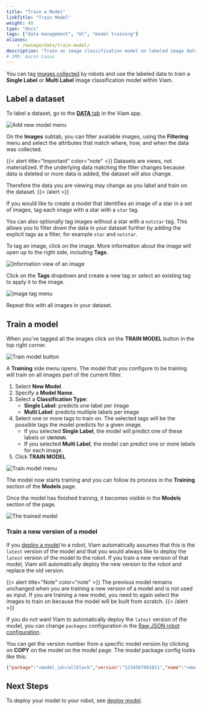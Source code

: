 ```yaml
---
title: "Train a Model"
linkTitle: "Train Model"
weight: 40
type: "docs"
tags: ["data management", "ml", "model training"]
aliases:
    - /manage/data/train-model/
description: "Train an image classification model on labeled image data."
# SME: Aaron Casas
---
```


You can tag [images collected](../../../services/data/configure-data-capture) by robots and use the labeled data to train a **Single Label** or **Multi Label** image classification model within Viam.

## Label a dataset

To label a dataset, go to the [**DATA** tab](https://app.viam.com/data/view) in the Viam app.

![Add new model menu](../img/add-new-model.png)

On the **Images** subtab, you can filter available images, using the **Filtering** menu and select the attributes that match where, how, and when the data was collected.

{{< alert title="Important" color="note" >}}
Datasets are views, not materialized.
If the underlying data matching the filter changes because data is deleted or more data is added, the dataset will also change.

Therefore the data you are viewing may change as you label and train on the dataset.
{{< /alert >}}

If you would like to create a model that identifies an image of a star in a set of images, tag each image with a star with a `star` tag.

You can also optionally tag images without a star with a `notstar` tag.
This allows you to filter down the data in your dataset further by adding the explicit tags as a filter, for example `star` and `notstar`.

To tag an image, click on the image.
More information about the image will open up to the right side, including **Tags**.

![Information view of an image](../img/image-info.png)

Click on the **Tags** dropdown and create a new tag or select an existing tag to apply it to the image.

![Image tag menu](../img/image-tag.png)

Repeat this with all images in your dataset.

## Train a model

When you've tagged all the images click on the **TRAIN MODEL** button in the top right corner.

![Train model button](../img/train-model.png)

A **Training** side menu opens.
The model that you configure to be training will train on all images part of the current filter.

1. Select **New Model**.
2. Specify a **Model Name**.
3. Select a **Classification Type**:
    - **Single Label**: predicts one label per image
    - **Multi Label**: predicts multiple labels per image
4. Select one or more tags to train on.
    The selected tags will be the possible tags the model predicts for a given image.
     - If you selected **Single Label**, the model will predict one of these labels or `UNKNOWN`.
     - If you selected **Multi Label**, the model can predict one or more labels for each image.
4. Click **TRAIN MODEL**

![Train model menu](../img/train-model-menu.png)

The model now starts training and you can follow its process in the **Training** section of the **Models** page.

Once the model has finished training, it becomes visible in the **Models** section of the page.

![The trained model](../img/stars-model.png)

### Train a new version of a model

If you [deploy a model](../../../services/ml) to a robot, Viam automatically assumes that this is the `latest` version of the model and that you would always like to deploy the `latest` version of the model to the robot.
If you train a new version of that model, Viam will automatically deploy the new version to the robot and replace the old version.

{{< alert title="Note" color="note" >}}
The previous model remains unchanged when you are training a new version of a model and is not used as input.
If you are training a new model, you need to again select the images to train on because the model will be built from scratch.
{{< /alert >}}

If you do not want Viam to automatically deploy the `latest` version of the model, you can change `packages` configuration in the [Raw JSON robot configuration](../../configuration/#the-config-tab).

You can get the version number from a specific model version by clicking on **COPY** on the model on the model page.
The model package config looks like this:

```json
{"package":"<model_id>/allblack","version":"1234567891011","name":"<model_name>"}
```

## Next Steps

To deploy your model to your robot, see [deploy model](../../../services/ml).
